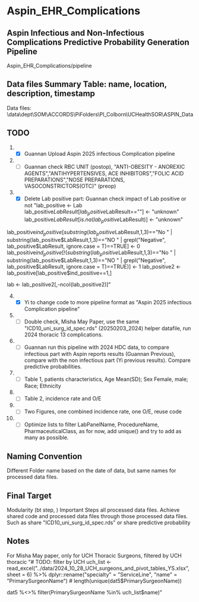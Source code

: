 # Aspin_EHR_Complications

## Aspin Infectious and Non-Infectious Complications Predictive Probability Generation Pipeline
Aspin_EHR_Complications/pipeline

## Data files Summary Table: name, location, description, timestamp  
Data files: \\data\dept\SOM\ACCORDS\PiFolders\PI_Colborn\UCHealthSOR\ASPIN_Data

## TODO
1. - [x] Guannan Upload Aspin 2025 infectious Complication pipeline
2. - [ ] Guannan check RBC UNIT (postop), "ANTI-OBESITY - ANOREXIC AGENTS","ANTIHYPERTENSIVES, ACE INHIBITORS","FOLIC ACID PREPARATIONS","NOSE PREPARATIONS, VASOCONSTRICTORS(OTC)" (preop)
3. - [x] Delete Lab positive part: Guannan check impact of Lab positive or not "lab_positive <- Lab
lab_positive$LabResult[lab_positive$LabResult==""] <- "unknown"
lab_positive$LabResult[is.na(lab_positive$LabResult)] <- "unknown"

lab_positive$ind_positive[substring(lab_positive$LabResult,1,3)=="No " | substring(lab_positive$LabResult,1,3)=="NO " | grepl("Negative", lab_positive$LabResult, ignore.case = T)==TRUE] <- 0
lab_positive$ind_positive[!(substring(lab_positive$LabResult,1,3)=="No " | substring(lab_positive$LabResult,1,3)=="NO " | grepl("Negative", lab_positive$LabResult, ignore.case = T)==TRUE)] <- 1
lab_positive2 <- lab_positive[lab_positive$ind_positive==1,]


lab <- lab_positive2[,-ncol(lab_positive2)]"    

4. - [x] Yi to change code to more pipeline format as "Aspin 2025 infectious Complication pipeline"    
5. - [ ] Double check, Misha May Paper, use the same "ICD10_uni_surg_id_spec.rds" (20250203_2024) helper datafile, run 2024 thoracic 13 complications.    
6. - [ ] Guannan run this pipeline with 2024 HDC data, to compare infectious part with Aspin reports results (Guannan Previous), compare with the non infectious part (Yi previous results). Compare predictive probabilities.    
7. - [ ] Table 1, patients characteristics, Age Mean(SD); Sex Female, male; Race; Ethnicity  
8. - [ ] Table 2,  incidence rate and O/E
9. - [ ] Two Figures, one combined incidence rate, one O/E, reuse code
10. - [ ] Optimize lists to filter LabPanelName, ProcedureName, PharmaceuticalClass, as for now, add unique() and try to add as many as possible.

## Naming Convention 

Different Folder name based on the date of data, but same names for processed data files. 

## Final Target 
Modularity (bt step, )
Important Steps all processed data files. 
Achieve shared code and processed data files through those processed data files. Such as share "ICD10_uni_surg_id_spec.rds" or share predictive probability 


## Notes
For Misha May paper, only for UCH Thoracic Surgeons, filtered by UCH thoracic "# TODO: filter by UCH 
uch_list <- read_excel("../data/2024_10_28_UCH_surgeons_and_pivot_tables_YS.xlsx", 
                       sheet = 6) %>%
  dplyr::rename("specialty" = "ServiceLine",
                "name" = "PrimarySurgeonName") # length(unique(dat5$PrimarySurgeonName))

dat5 %<>% filter(PrimarySurgeonName %in% uch_list$name)"
